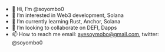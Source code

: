 - 👋 Hi, I’m @soyombo0
- 👀 I’m interested in Web3 development, Solana
- 🌱 I’m currently learning Rust, Anchor, Solana
- 💞️ I’m looking to collaborate on DEFI, Dapps
- 📫 How to reach me email: ayesoymobo@gmail.com, twitter: @soyombo0

<!---
soyombo0/soyombo0 is a ✨ special ✨ repository because its `README.md` (this file) appears on your GitHub profile.
You can click the Preview link to take a look at your changes.
--->
